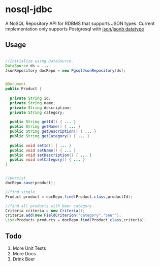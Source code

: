 nosql-jdbc
==========

A NoSQL Repository API for RDBMS that supports JSON types. Current implementation only supports Postgresql with [json/jsonb datatype](http://www.postgresql.org/docs/9.3/static/datatype-json.html)

## Usage

```java

//Initialize using DataSource.
DataSource ds = ...
JsonRepository docRepo = new PgsqlJsonRepository(ds);

```

```java

@Document
public Product {
 
  private String id;
  private String name;
  private String description;
  private String category;
  
  public String getId() { ... }
  public String getName() { ... }
  public String getDescription() { ... }
  public String getCategory() { ... }
  
  public void setId() { ... }
  public void setName() { ... }
  public void setDescription() { ... }
  public void setCategory() { ... }
}

```

```java

//persist
docRepo.save(product);

//find single
Product product = docRepo.find(Product.class,productId);

//find all products with beer category
Criteria criteria = new Criteria();
criteria.add(new FieldCriterion("category","beer");
List<Product> products = docRepo.find(Product.class,criteria);

```

## Todo
1. More Unit Tests
2. More Docs
3. Drink Beer
